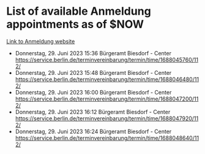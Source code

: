 # List of available Anmeldung appointments as of $NOW
[Link to Anmeldung website](https://service.berlin.de/terminvereinbarung/termin/tag.php?termin=1&anliegen[]=120686&dienstleisterlist=122210,122217,327316,122219,327312,122227,327314,122231,327346,122243,327348,122254,122252,329742,122260,329745,122262,329748,122271,327278,122273,327274,122277,327276,330436,122280,327294,122282,327290,122284,327292,122291,327270,122285,327266,122286,327264,122296,327268,150230,329760,122297,327286,122294,327284,122312,329763,122314,329775,122304,327330,122311,327334,122309,327332,317869,122281,327352,122279,329772,122283,122276,327324,122274,327326,122267,329766,122246,327318,122251,327320,122257,327322,122208,327298,122226,327300&herkunft=http%3A%2F%2Fservice.berlin.de%2Fdienstleistung%2F120686%2F)
- Donnerstag, 29. Juni 2023 15:36 Bürgeramt Biesdorf - Center https://service.berlin.de/terminvereinbarung/termin/time/1688045760/112/
- Donnerstag, 29. Juni 2023 15:48 Bürgeramt Biesdorf - Center https://service.berlin.de/terminvereinbarung/termin/time/1688046480/112/
- Donnerstag, 29. Juni 2023 16:00 Bürgeramt Biesdorf - Center https://service.berlin.de/terminvereinbarung/termin/time/1688047200/112/
- Donnerstag, 29. Juni 2023 16:12 Bürgeramt Biesdorf - Center https://service.berlin.de/terminvereinbarung/termin/time/1688047920/112/
- Donnerstag, 29. Juni 2023 16:24 Bürgeramt Biesdorf - Center https://service.berlin.de/terminvereinbarung/termin/time/1688048640/112/
